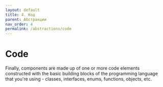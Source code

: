 ```yaml
---
layout: default
title: 4. Код
parent: Абстракции
nav_order: 4
permalink: /abstractions/code
---
```


# Code

Finally, components are made up of one or more code elements constructed with the basic building blocks
of the programming language that you're using - classes, interfaces, enums, functions, objects, etc.